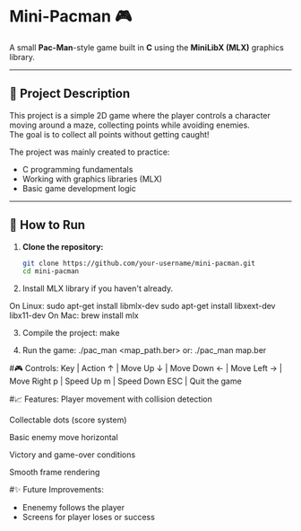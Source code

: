 # Mini-Pacman 🎮

A small **Pac-Man**-style game built in **C** using the **MiniLibX (MLX)** graphics library.

---

## 📜 Project Description

This project is a simple 2D game where the player controls a character moving around a maze, collecting points while avoiding enemies.  
The goal is to collect all points without getting caught!

The project was mainly created to practice:
- C programming fundamentals
- Working with graphics libraries (MLX)
- Basic game development logic

---

## 🚀 How to Run

1. **Clone the repository:**
   ```bash
   git clone https://github.com/your-username/mini-pacman.git
   cd mini-pacman

2. Install MLX library if you haven't already.

On Linux:
  sudo apt-get install libmlx-dev
  sudo apt-get install libxext-dev libx11-dev
On Mac:
  brew install mlx
  
3. Compile the project:
     make

4. Run the game:
         ./pac_man <map_path.ber>
   or:   ./pac_man map.ber


#🎮 Controls:
  Key | Action
  ↑   | Move Up
  ↓   | Move Down
  ←   | Move Left
  →   | Move Right
  p   | Speed Up
  m   | Speed Down
  ESC | Quit the game

#📈 Features:
  Player movement with collision detection
  
  Collectable dots (score system)
  
  Basic enemy move horizontal
  
  Victory and game-over conditions
  
  Smooth frame rendering

#✨ Future Improvements:
  - Enenemy follows the player
  - Screens for player loses or success
